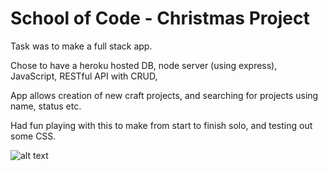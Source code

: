 # School of Code - Christmas Project

Task was to make a full stack app.

Chose to have a heroku hosted DB, node server (using express), JavaScript, RESTful API with CRUD, 

App allows creation of new craft projects, and searching for projects using name, status etc.

Had fun playing with this to make from start to finish solo, and testing out some CSS.

![alt text](https://github.com/HWhelan256/knitting-and-crochet-projects/main/app.jpg)